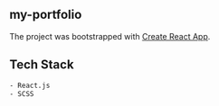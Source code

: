 ## my-portfolio

The project was bootstrapped with [Create React App](https://github.com/facebook/create-react-app).

## Tech Stack

```sh
- React.js
- SCSS
```
